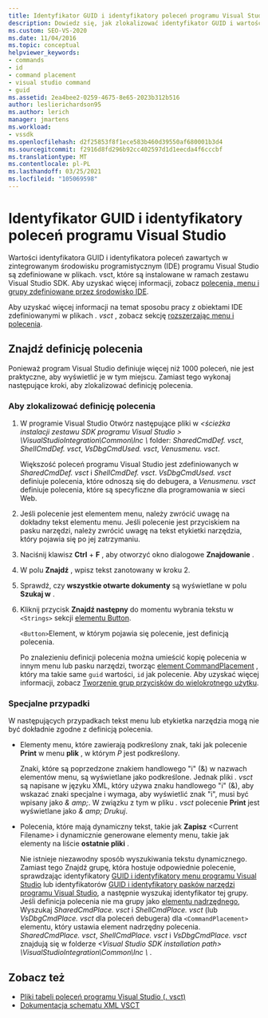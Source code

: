```yaml
---
title: Identyfikator GUID i identyfikatory poleceń programu Visual Studio | Microsoft Docs
description: Dowiedz się, jak zlokalizować identyfikator GUID i wartości identyfikatorów poleceń zawartych w zintegrowanym środowisku programistycznym (IDE) programu Visual Studio.
ms.custom: SEO-VS-2020
ms.date: 11/04/2016
ms.topic: conceptual
helpviewer_keywords:
- commands
- id
- command placement
- visual studio command
- guid
ms.assetid: 2ea4bee2-0259-4675-8e65-2023b312b516
author: leslierichardson95
ms.author: lerich
manager: jmartens
ms.workload:
- vssdk
ms.openlocfilehash: d2f25853f8f1ece583b460d39550af680001b3d4
ms.sourcegitcommit: f2916d8fd296b92cc402597d1d1eecda4f6cccbf
ms.translationtype: MT
ms.contentlocale: pl-PL
ms.lasthandoff: 03/25/2021
ms.locfileid: "105069598"
---
```

# <a name="guids-and-ids-of-visual-studio-commands"></a>Identyfikator GUID i identyfikatory poleceń programu Visual Studio
Wartości identyfikatora GUID i identyfikatora poleceń zawartych w zintegrowanym środowisku programistycznym (IDE) programu Visual Studio są zdefiniowane w plikach. vsct, które są instalowane w ramach zestawu Visual Studio SDK. Aby uzyskać więcej informacji, zobacz [polecenia, menu i grupy zdefiniowane przez środowisko IDE](../../extensibility/internals/ide-defined-commands-menus-and-groups.md).

 Aby uzyskać więcej informacji na temat sposobu pracy z obiektami IDE zdefiniowanymi w plikach *. vsct* , zobacz sekcję [rozszerzając menu i polecenia](../../extensibility/extending-menus-and-commands.md).

## <a name="find-a-command-definition"></a>Znajdź definicję polecenia
 Ponieważ program Visual Studio definiuje więcej niż 1000 poleceń, nie jest praktyczne, aby wyświetlić je w tym miejscu. Zamiast tego wykonaj następujące kroki, aby zlokalizować definicję polecenia.

### <a name="to-locate-a-command-definition"></a>Aby zlokalizować definicję polecenia

1. W programie Visual Studio Otwórz następujące pliki w *<ścieżka instalacji zestawu SDK programu Visual Studio \> \VisualStudioIntegration\Common\Inc \\* folder: *SharedCmdDef. vsct*, *ShellCmdDef. vsct*, *VsDbgCmdUsed. vsct*, *Venusmenu. vsct*.

    Większość poleceń programu Visual Studio jest zdefiniowanych w *SharedCmdDef. vsct* i *ShellCmdDef. vsct*. *VsDbgCmdUsed. vsct* definiuje polecenia, które odnoszą się do debugera, a *Venusmenu. vsct* definiuje polecenia, które są specyficzne dla programowania w sieci Web.

2. Jeśli polecenie jest elementem menu, należy zwrócić uwagę na dokładny tekst elementu menu. Jeśli polecenie jest przyciskiem na pasku narzędzi, należy zwrócić uwagę na tekst etykietki narzędzia, który pojawia się po jej zatrzymaniu.

3. Naciśnij klawisz **Ctrl** + **F** , aby otworzyć okno dialogowe **Znajdowanie** .

4. W polu **Znajdź** , wpisz tekst zanotowany w kroku 2.

5. Sprawdź, czy **wszystkie otwarte dokumenty** są wyświetlane w polu **Szukaj w** .

6. Kliknij przycisk **Znajdź następny** do momentu wybrania tekstu w `<Strings>` sekcji [elementu Button](../../extensibility/button-element.md).

    `<Button>`Element, w którym pojawia się polecenie, jest definicją polecenia.

   Po znalezieniu definicji polecenia można umieścić kopię polecenia w innym menu lub pasku narzędzi, tworząc [element CommandPlacement](../../extensibility/commandplacement-element.md) , który ma takie same `guid` wartości, `id` jak polecenie. Aby uzyskać więcej informacji, zobacz [Tworzenie grup przycisków do wielokrotnego użytku](../../extensibility/creating-reusable-groups-of-buttons.md).

### <a name="special-cases"></a>Specjalne przypadki
 W następujących przypadkach tekst menu lub etykietka narzędzia mogą nie być dokładnie zgodne z definicją polecenia.

- Elementy menu, które zawierają podkreślony znak, taki jak polecenie **Print** w menu **plik** , w którym *P* jest podkreślony.

     Znaki, które są poprzedzone znakiem handlowego "i" (&) w nazwach elementów menu, są wyświetlane jako podkreślone. Jednak pliki *. vsct* są napisane w języku XML, który używa znaku handlowego "i" (&), aby wskazać znaki specjalne i wymaga, aby wyświetlić znak "i", musi być wpisany jako *&amp; amp;*. W związku z tym w pliku *. vsct* polecenie **Print** jest wyświetlane jako *&amp; amp; Drukuj*.

- Polecenia, które mają dynamiczny tekst, takie jak **Zapisz** \<Current Filename\> i dynamicznie generowane elementy menu, takie jak elementy na liście **ostatnie pliki** .

     Nie istnieje niezawodny sposób wyszukiwania tekstu dynamicznego. Zamiast tego Znajdź grupę, która hostuje odpowiednie polecenie, sprawdzając identyfikatory [GUID i identyfikatory menu programu Visual Studio](../../extensibility/internals/guids-and-ids-of-visual-studio-menus.md) lub identyfikatorów [GUID i identyfikatory pasków narzędzi programu Visual Studio](../../extensibility/internals/guids-and-ids-of-visual-studio-toolbars.md), a następnie wyszukaj identyfikator tej grupy. Jeśli definicja polecenia nie ma grupy jako [elementu nadrzędnego](../../extensibility/parent-element.md), Wyszukaj *SharedCmdPlace. vsct* i *ShellCmdPlace. vsct* (lub *VsDbgCmdPlace. vsct* dla poleceń debugera) dla `<CommandPlacement>` elementu, który ustawia element nadrzędny polecenia. *SharedCmdPlace. vsct*, *ShellCmdPlace. vsct* i *VsDbgCmdPlace. vsct* znajdują się w folderze *\<Visual Studio SDK installation path\> \VisualStudioIntegration\Common\Inc \\* .

## <a name="see-also"></a>Zobacz też

- [Pliki tabeli poleceń programu Visual Studio (. vsct)](../../extensibility/internals/visual-studio-command-table-dot-vsct-files.md)
- [Dokumentacja schematu XML VSCT](../../extensibility/vsct-xml-schema-reference.md)
